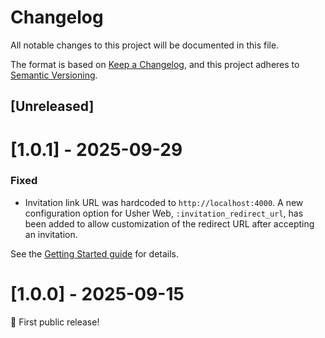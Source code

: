 # Changelog

All notable changes to this project will be documented in this file.

The format is based on [Keep a Changelog](https://keepachangelog.com/en/1.0.0/),
and this project adheres to [Semantic Versioning](https://semver.org/spec/v2.0.0.html).

## [Unreleased]

# [1.0.1] - 2025-09-29

### Fixed
- Invitation link URL was hardcoded to `http://localhost:4000`. A new configuration option for Usher Web, `:invitation_redirect_url`, has been added to allow customization of the redirect URL after accepting an invitation. 

See the [Getting Started guide](getting-started.md) for details.

# [1.0.0] - 2025-09-15

🎉 First public release!
